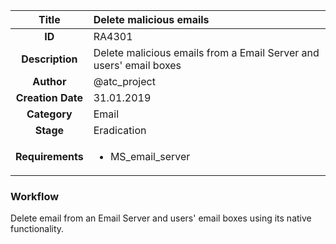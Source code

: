 | Title                       |  Delete malicious emails         |
|:---------------------------:|:--------------------|
| **ID**                      | RA4301            |
| **Description**             | Delete malicious emails from a Email Server and users' email boxes   |
| **Author**                  | @atc_project        |
| **Creation Date**           | 31.01.2019 |
| **Category**                | Email      |
| **Stage**                   | Eradication         |
| **Requirements** |<ul><li>MS_email_server</li></ul>|

### Workflow

Delete email from an Email Server and users' email boxes using its native functionality.
